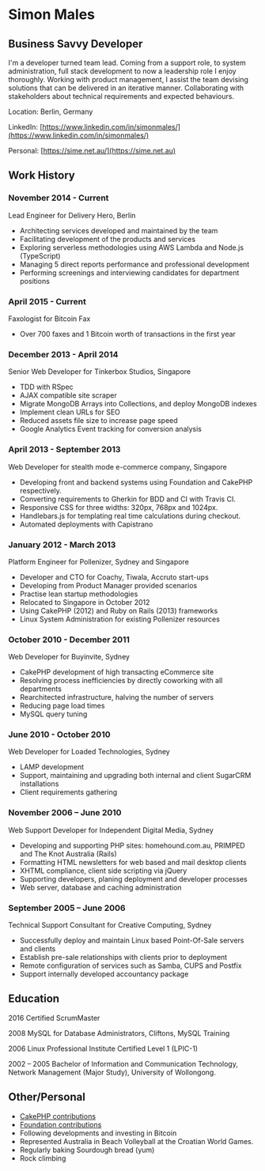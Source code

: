 Simon Males
===========

Business Savvy Developer
------------------------
I'm a developer turned team lead. Coming from a support role, to system administration, full stack development to now a leadership role I enjoy thoroughly. Working with product management, I assist the team devising solutions that can be delivered in an iterative manner. Collaborating with stakeholders about technical requirements and expected behaviours.

Location: Berlin, Germany

LinkedIn: [https://www.linkedin.com/in/simonmales/](https://www.linkedin.com/in/simonmales/)

Personal: [https://sime.net.au/](https://sime.net.au)

Work History
------------

### November 2014 - Current
Lead Engineer for Delivery Hero, Berlin

* Architecting services developed and maintained by the team
* Facilitating development of the products and services
* Exploring serverless methodologies using AWS Lambda and Node.js (TypeScript)
* Managing 5 direct reports performance and professional development
* Performing screenings and interviewing candidates for department positions

### April 2015 - Current
Faxologist for Bitcoin Fax

* Over 700 faxes and 1 Bitcoin worth of transactions in the first year

### December 2013 - April 2014
Senior Web Developer for Tinkerbox Studios, Singapore

* TDD with RSpec
* AJAX compatible site scraper
* Migrate MongoDB Arrays into Collections, and deploy MongoDB indexes
* Implement clean URLs for SEO
* Reduced assets file size to increase page speed
* Google Analytics Event tracking for conversion analysis

### April 2013 - September 2013
Web Developer for stealth mode e-commerce company, Singapore

* Developing front and backend systems using Foundation and CakePHP respectively.
* Converting requirements to Gherkin for BDD and CI with Travis CI.
* Responsive CSS for three widths: 320px, 768px and 1024px.
* Handlebars.js for templating real time calculations during checkout.
* Automated deployments with Capistrano

### January 2012 - March 2013
Platform Engineer for Pollenizer, Sydney and Singapore

* Developer and CTO for Coachy, Tiwala, Accruto start-ups
* Developing from Product Manager provided scenarios
* Practise lean startup methodologies
* Relocated to Singapore in October 2012
* Using CakePHP (2012) and Ruby on Rails (2013) frameworks
* Linux System Administration for existing Pollenizer resources

### October 2010 - December 2011
Web Developer for Buyinvite, Sydney

* CakePHP development of high transacting eCommerce site
* Resolving process inefficiencies by directly coworking with all departments
* Rearchitected infrastructure, halving the number of servers
* Reducing page load times
* MySQL query tuning

### June 2010 - October 2010
Web Developer for Loaded Technologies, Sydney

* LAMP development
* Support, maintaining and upgrading both internal and client SugarCRM installations
* Client requirements gathering

### November 2006 – June 2010
Web Support Developer for Independent Digital Media, Sydney

* Developing and supporting PHP sites: homehound.com.au, PRIMPED and The Knot Australia (Rails)
* Formatting HTML newsletters for web based and mail desktop clients
* XHTML compliance, client side scripting via jQuery
* Supporting developers, planing deployment and developer processes
* Web server, database and caching administration

### September 2005 – June 2006
Technical Support Consultant for Creative Computing, Sydney

* Successfully deploy and maintain Linux based Point-Of-Sale servers and clients
* Establish pre-sale relationships with clients prior to deployment
* Remote configuration of services such as Samba, CUPS and Postfix
* Support internally developed accountancy package

Education
---------
2016
Certified ScrumMaster

2008
MySQL for Database Administrators, Cliftons, MySQL Training

2006
Linux Professional Institute Certified Level 1 (LPIC-1)

2002 – 2005
Bachelor of Information and Communication Technology, Network Management (Major Study), University of Wollongong.


Other/Personal
--------------
* [CakePHP contributions](https://github.com/cakephp/cakephp/commits/master?author=sime)
* [Foundation contributions](https://github.com/zurb/foundation/commits/master?author=sime)
* Following developments and investing in Bitcoin
* Represented Australia in Beach Volleyball at the Croatian World Games.
* Regularly baking Sourdough bread (yum)
* Rock climbing
